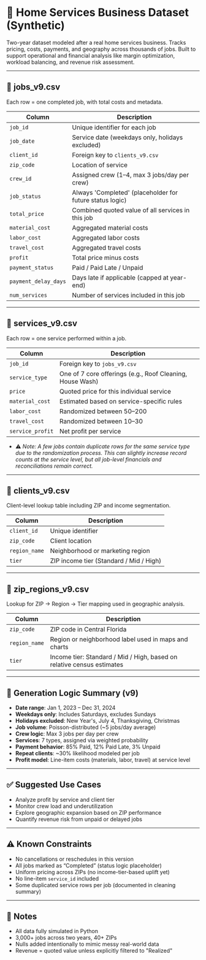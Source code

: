 # 🧼 Home Services Business Dataset (Synthetic)

Two-year dataset modeled after a real home services business. Tracks pricing, costs, payments, and geography across thousands of jobs. Built to support operational and financial analysis like margin optimization, workload balancing, and revenue risk assessment.

---

## 📄 jobs_v9.csv

Each row = one completed job, with total costs and metadata.

| Column               | Description                                                              |
|----------------------|--------------------------------------------------------------------------|
| `job_id`             | Unique identifier for each job                                           |
| `job_date`           | Service date (weekdays only, holidays excluded)                          |
| `client_id`          | Foreign key to `clients_v9.csv`                                          |
| `zip_code`           | Location of service                                                      |
| `crew_id`            | Assigned crew (1–4, max 3 jobs/day per crew)                             |
| `job_status`         | Always 'Completed' (placeholder for future status logic)                 |
| `total_price`        | Combined quoted value of all services in this job                        |
| `material_cost`      | Aggregated material costs                                                |
| `labor_cost`         | Aggregated labor costs                                                   |
| `travel_cost`        | Aggregated travel costs                                                  |
| `profit`             | Total price minus costs                                                  |
| `payment_status`     | Paid / Paid Late / Unpaid                                                |
| `payment_delay_days` | Days late if applicable (capped at year-end)                             |
| `num_services`       | Number of services included in this job                                  |

---

## 📄 services_v9.csv

Each row = one service performed within a job.

| Column           | Description                                               |
|------------------|-----------------------------------------------------------|
| `job_id`         | Foreign key to `jobs_v9.csv`                              |
| `service_type`   | One of 7 core offerings (e.g., Roof Cleaning, House Wash) |
| `price`          | Quoted price for this individual service                  |
| `material_cost`  | Estimated based on service-specific rules                 |
| `labor_cost`     | Randomized between $50–$200                               |
| `travel_cost`    | Randomized between $10–$30                                |
| `service_profit` | Net profit per service                                    |

- ⚠️ *Note: A few jobs contain duplicate rows for the same service type due to the randomization process. This can slightly increase record counts at the service level, but all job-level financials and reconciliations remain correct.*

---

## 📄 clients_v9.csv

Client-level lookup table including ZIP and income segmentation.

| Column         | Description                                         |
|----------------|-----------------------------------------------------|
| `client_id`    | Unique identifier                                   |
| `zip_code`     | Client location                                     |
| `region_name`  | Neighborhood or marketing region                    |
| `tier`         | ZIP income tier (Standard / Mid / High)             |

---

## 📄 zip_regions_v9.csv

Lookup for ZIP → Region → Tier mapping used in geographic analysis.

| Column        | Description                                              |
|----------------|----------------------------------------------------------|
| `zip_code`     | ZIP code in Central Florida                              |
| `region_name`  | Region or neighborhood label used in maps and charts     |
| `tier`         | Income tier: Standard / Mid / High, based on relative census estimates |

---

## 🧪 Generation Logic Summary (v9)

- **Date range**: Jan 1, 2023 – Dec 31, 2024  
- **Weekdays only**: Includes Saturdays, excludes Sundays  
- **Holidays excluded**: New Year's, July 4, Thanksgiving, Christmas  
- **Job volume**: Poisson-distributed (~5 jobs/day average)  
- **Crew logic**: Max 3 jobs per day per crew  
- **Services**: 7 types, assigned via weighted probability  
- **Payment behavior**: 85% Paid, 12% Paid Late, 3% Unpaid  
- **Repeat clients**: ~30% likelihood modeled per job  
- **Profit model**: Line-item costs (materials, labor, travel) at service level

---

## ✅ Suggested Use Cases

- Analyze profit by service and client tier  
- Monitor crew load and underutilization  
- Explore geographic expansion based on ZIP performance  
- Quantify revenue risk from unpaid or delayed jobs

---

## ⚠️ Known Constraints

- No cancellations or reschedules in this version  
- All jobs marked as “Completed” (status logic placeholder)  
- Uniform pricing across ZIPs (no income-tier-based uplift yet)  
- No line-item `service_id` included  
- Some duplicated service rows per job (documented in cleaning summary)

---

## 📎 Notes

- All data fully simulated in Python  
- 3,000+ jobs across two years, 40+ ZIPs  
- Nulls added intentionally to mimic messy real-world data  
- Revenue = quoted value unless explicitly filtered to "Realized"